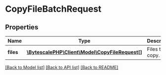 # CopyFileBatchRequest

## Properties

| Name      | Type                                                                   | Description    | Notes |
| --------- | ---------------------------------------------------------------------- | -------------- | ----- |
| **files** | [**\BytescalePHP\Client\Model\CopyFileRequest[]**](CopyFileRequest.md) | Files to copy. |

[[Back to Model list]](../../README.md#documentation-for-models) [[Back to API list]](../../README.md#documentation-for-api-endpoints) [[Back to README]](../../README.md)
